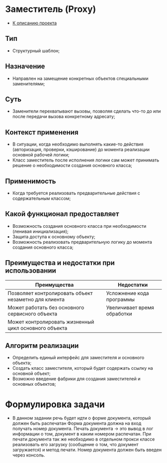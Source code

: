 # Заместитель (Proxy)
* [К описанию проекта](https://github.com/engine-it-in/java-design-patterns)
## Тип
* Структурный шаблон;
## Назначение
* Направлен на замещение конкретных объектов специальными заменителями;
## Суть
* Заменители перехватывают вызовы, позволяя сделать что-то до или 
после передачи вызова конкретному адресату;
## Контекст применения
* В ситуации, когда необходимо выполнять какие-то действия (авторизация, 
проверки, кэширование) до момента реализации основной рабочей логики;
* Класс заместитель после исполнения логики
  сам может принимать решение о необходимости создания основного класса;
## Применимость
* Когда требуется реализовать предварительные действия с содержательным классом;
## Какой функционал предоставляет
* Возможность создания основного класса при необходимости (ленивая инициализация);
* Защита доступа к основному объекту;
* Возможность реализовать предварительную логику до момента создания основного класса;
## Преимущества и недостатки при использовании
| Преимущества                                          | Недостатки                  |
|-------------------------------------------------------|-----------------------------|
| Позволяет контролировать объект незаметно для клиента | Усложнение кода программы   |
| Может работать без основного сервисного объекта       | Увеличивает время обработки |
| Может контролировать жизненный цикл основного объекта |                             |
## Алгоритм реализации
* Определить единый интерфейс для заместителя и основного объекта;
* Создать класс заместителя, который будет содержать ссылку на основной объект;
* Возможно введение фабрики для создания заместителей и основных объектов;
# Формулировка задачи
* В данном задании речь будет идти о форме документа, который должен быть распечатан
Форма документа должна на вход получать номер документа. Печать документа -> 
это вывод в лог информации о том, документ в каким номером распечатан. При печати документа так же необходимо в
отдельном прокси классе реализовать его загрузку (сообщение о том, что документ загружается) и метод печати.
Номер документа должен быть введен через консоль.